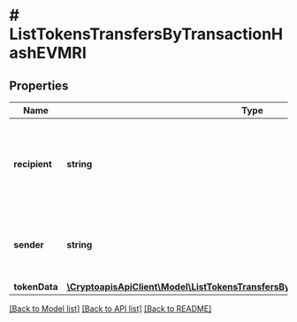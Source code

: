 # # ListTokensTransfersByTransactionHashEVMRI

## Properties

Name | Type | Description | Notes
------------ | ------------- | ------------- | -------------
**recipient** | **string** | Defines the address to which the recipient receives the transferred tokens. |
**sender** | **string** | Defines the address from which the sender transfers tokens. |
**tokenData** | [**\CryptoapisApiClient\Model\ListTokensTransfersByTransactionHashEVMRITokenData**](ListTokensTransfersByTransactionHashEVMRITokenData.md) |  |

[[Back to Model list]](../../README.md#models) [[Back to API list]](../../README.md#endpoints) [[Back to README]](../../README.md)
